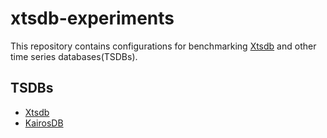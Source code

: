 # xtsdb-experiments

This repository contains configurations for benchmarking [Xtsdb](https://github.com/yuuki/xtsdb) and other time series databases(TSDBs).

## TSDBs

- [Xtsdb](./xtsdb)
- [KairosDB](./kairosdb)

